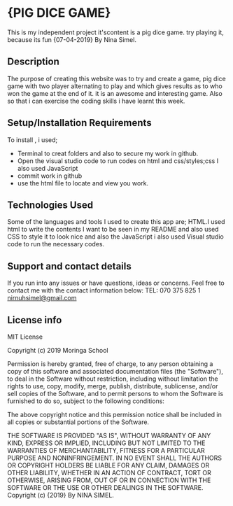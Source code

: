 # {PIG DICE GAME}
This is my independent project it'scontent is a pig dice game. try playing it, because its fun   {07-04-2019}
 By Nina Simel.
## Description
The purpose of creating this website was to try and create a game, pig dice game with two player alternating to play and which gives results as to who won the game at the end of it. it is an awesome and interesting game.
Also so that i can exercise the coding skills  i have learnt this week.  
## Setup/Installation Requirements
To install , i used;
* Terminal to creat folders and also to secure my work in github.
* Open the visual studio code to run codes on html and css/styles;css
I also used JavaScript
* commit work in github
* use the html file to locate and view you work.

## Technologies Used
Some of the languages and tools I used to create this app are;
HTML.I used html to write the contents I want to be seen in my README and also used CSS to style it to look nice and also the JavaScript
i also used Visual studio code to run the necessary codes.

## Support and contact details
If you run into any issues or have questions, ideas or concerns.  Feel free to contact me with the contact information below:
TEL: 070 375 825 1
nirnuhsimel@gmail.com
## License info
MIT License

Copyright (c) 2019 Moringa School

Permission is hereby granted, free of charge, to any person obtaining a copy
of this software and associated documentation files (the "Software"), to deal
in the Software without restriction, including without limitation the rights
to use, copy, modify, merge, publish, distribute, sublicense, and/or sell
copies of the Software, and to permit persons to whom the Software is
furnished to do so, subject to the following conditions:

The above copyright notice and this permission notice shall be included in all
copies or substantial portions of the Software.

THE SOFTWARE IS PROVIDED "AS IS", WITHOUT WARRANTY OF ANY KIND, EXPRESS OR
IMPLIED, INCLUDING BUT NOT LIMITED TO THE WARRANTIES OF MERCHANTABILITY,
FITNESS FOR A PARTICULAR PURPOSE AND NONINFRINGEMENT. IN NO EVENT SHALL THE
AUTHORS OR COPYRIGHT HOLDERS BE LIABLE FOR ANY CLAIM, DAMAGES OR OTHER
LIABILITY, WHETHER IN AN ACTION OF CONTRACT, TORT OR OTHERWISE, ARISING FROM,
OUT OF OR IN CONNECTION WITH THE SOFTWARE OR THE USE OR OTHER DEALINGS IN THE
SOFTWARE.
Copyright (c) {2019} By NINA SIMEL.